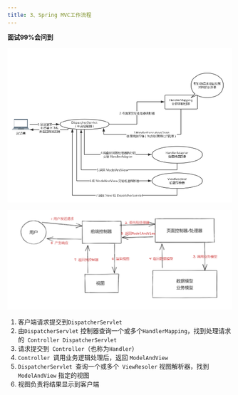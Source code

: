 ```yaml
---
title: 3、Spring MVC工作流程
---
```

**面试99%会问到**

![image-20200627175815855](../../images/image-20200627175815855.png)

![image-20200627183122723](../../images/image-20200627183122723.png)

1. 客户端请求提交到`DispatcherServlet`
2. 由`DispatcherServlet` 控制器查询一个或多个`HandlerMapping`，找到处理请求的` Controller DispatcherServlet`
3. 请求提交到` Controller`（也称为`Handler`）
4. `Controller `调用业务逻辑处理后，返回 `ModelAndView`
5. `DispatcherServlet `查询一个或多个` ViewResoler` 视图解析器，找到` ModelAndView` 指定的视图
6. 视图负责将结果显示到客户端
